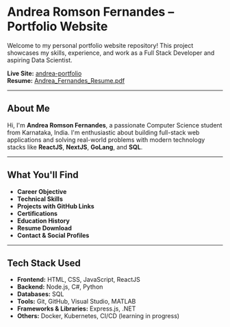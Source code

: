 #  Andrea Romson Fernandes – Portfolio Website

Welcome to my personal portfolio website repository! This project showcases my skills, experience, and work as a Full Stack Developer and aspiring Data Scientist.

**Live Site:** [andrea-portfolio](https://andreaF03.github.io/andrea-portfolio)  
**Resume:** [Andrea_Fernandes_Resume.pdf](./Andrea_Fernandes_Resume.pdf)  

---

##  About Me

Hi, I'm **Andrea Romson Fernandes**, a passionate Computer Science student from Karnataka, India. I'm enthusiastic about building full-stack web applications and solving real-world problems with modern technology stacks like **ReactJS**, **NextJS**, **GoLang**, and **SQL**.

---

##  What You'll Find

-  **Career Objective**  
-  **Technical Skills**  
-  **Projects with GitHub Links**  
-  **Certifications**  
-  **Education History**  
-  **Resume Download**  
-  **Contact & Social Profiles**

---

##  Tech Stack Used

- **Frontend:** HTML, CSS, JavaScript, ReactJS  
- **Backend:** Node.js, C#, Python  
- **Databases:** SQL  
- **Tools:** Git, GitHub, Visual Studio, MATLAB  
- **Frameworks & Libraries:** Express.js, .NET  
- **Others:** Docker, Kubernetes, CI/CD (learning in progress)


